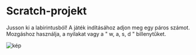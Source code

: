 # Scratch-projekt

Jusson ki a labirintusból!
A játék indításához adjon meg egy páros számot.
Mozgáshoz használja, a nyilakat vagy a " w, a, s, d " billenytűket.

![kép](https://user-images.githubusercontent.com/60930744/155745331-c12b4d19-358d-4728-a948-826d1d9194e2.png)
